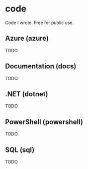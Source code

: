 # code

Code I wrote.  Free for public use.

## Azure (azure)

TODO

## Documentation (docs)

TODO

## .NET (dotnet)

TODO

## PowerShell (powershell)

TODO

## SQL (sql)

TODO
